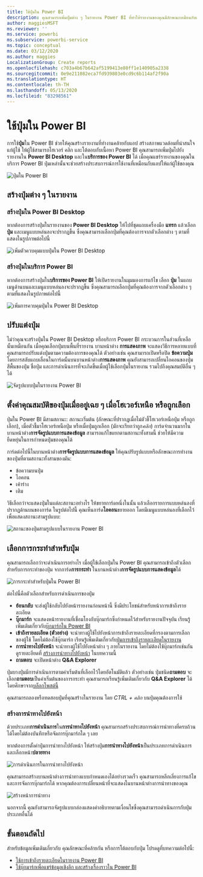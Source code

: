 ```yaml
---
title: ใช้ปุ่มใน Power BI
description: คุณสามารถเพิ่มปุ่มต่าง ๆ ในรายงาน Power BI ที่ทำให้รายงานของคุณมีลักษณะเหมือนกับแอป และเพิ่มการมีส่วนร่วมกับผู้ใช้ในเชิงลึกมากขึ้น
author: maggiesMSFT
ms.reviewer: ''
ms.service: powerbi
ms.subservice: powerbi-service
ms.topic: conceptual
ms.date: 03/12/2020
ms.author: maggies
LocalizationGroup: Create reports
ms.openlocfilehash: c703a4b67b642af5199413e80ff1e140905a2338
ms.sourcegitcommit: 0e9e211082eca7fd939803e0cd9c6b114af2f90a
ms.translationtype: HT
ms.contentlocale: th-TH
ms.lasthandoff: 05/13/2020
ms.locfileid: "83298561"
---
```

# <a name="use-buttons-in-power-bi"></a>ใช้ปุ่มใน Power BI
การใช้**ปุ่ม**ใน Power BI ช่วยให้คุณสร้างรายงานที่ทำงานคล้ายกับแอป สร้างสภาพแวดล้อมที่น่าสนใจแก่ผู้ใช้ ให้ผู้ใช้สามารถโฮเวอร์ คลิก และโต้ตอบกับเนื้อหา Power BI คุณสามารถเพิ่มปุ่มไปยังรายงานใน **Power BI Desktop** และใน**บริการของ Power BI** ได้ เมื่อคุณแชร์รายงานของคุณในบริการ Power BI ปุ่มเหล่านั้นจะช่วยสร้างประสบการณ์การใช้งานที่เหมือนกับแอปให้แก่ผู้ใช้ของคุณ

![ปุ่มใน Power BI](media/desktop-buttons/power-bi-buttons.png)

## <a name="create-buttons-in-reports"></a>สร้างปุ่มต่าง ๆ ในรายงาน

### <a name="create-a-button-in-power-bi-desktop"></a>สร้างปุ่มใน Power BI Desktop

หากต้องการสร้างปุ่มในรายงานของ **Power BI Desktop** ให้ไปที่ชุดแถบเครื่องมือ **แทรก** แล้วเลือก **ปุ่ม** และเมนูแบบหล่นลงจะปรากฏขึ้น ซึ่งคุณสามารถเลือกปุ่มที่คุณต้องการจากตัวเลือกต่าง ๆ ตามที่แสดงในรูปภาพต่อไปนี้ 

![เพิ่มตัวควบคุมแบบปุ่มใน Power BI Desktop](media/desktop-buttons/power-bi-button-dropdown.png)

### <a name="create-a-button-in-the-power-bi-service"></a>สร้างปุ่มในบริการ Power BI

หากต้องการสร้างปุ่มใน**บริการของ Power BI** ให้เปิดรายงานในมุมมองการแก้ไข เลือก **ปุ่ม** ในแถบเมนูด้านบนและเมนูแบบหล่นลงจะปรากฏขึ้น ซึ่งคุณสามารถเลือกปุ่มที่คุณต้องการจากตัวเลือกต่าง ๆ ตามที่แสดงในรูปภาพต่อไปนี้ 

![เพิ่มการควบคุมปุ่มใน Power BI Desktop](media/desktop-buttons/power-bi-button-service-dropdown.png)

## <a name="customize-a-button"></a>ปรับแต่งปุ่ม

ไม่ว่าคุณจะสร้างปุ่มใน Power BI Desktop หรือบริการ Power BI กระบวนการในส่วนที่เหลือนั้นเหมือนกัน เมื่อคุณเลือกปุ่มบนพื้นที่รายงาน บานหน้าต่าง **การแสดงภาพ** จะแสดงวิธีการหลายแบบที่คุณสามารถปรับแต่งปุ่มตามความต้องการของคุณได้ ตัวอย่างเช่น คุณสามารถเปิดหรือปิด **ข้อความปุ่ม** โดยการสลับแถบเลื่อนในการ์ดนั้นบนบานหน้าต่าง**การแสดงภาพ** คุณยังสามารถเปลี่ยนไอคอนของปุ่ม สีพื้นของปุ่ม ชื่อปุ่ม และการดำเนินการที่จะเกิดขึ้นเมื่อผู้ใช้เลือกปุ่มในรายงาน รวมไปถึงคุณสมบัติอื่น ๆ ได้

![จัดรูปแบบปุ่มในรายงาน Power BI](media/desktop-buttons/power-bi-button-properties.png)

## <a name="set-button-properties-when-idle-hovered-over-or-selected"></a>ตั้งค่าคุณสมบัติของปุ่มเมื่ออยู่เฉย ๆ เมื่อโฮเวอร์เหนือ หรือถูกเลือก

ปุ่มใน Power BI มีสามสถานะ: สถานะเริ่มต้น (ลักษณะที่ปรากฏเมื่อไม่ตัวชี้โฮเวอร์เหนือปุ่ม หรือถูกเลือก), เมื่อตัวชี้มาโฮเวอร์เหนือปุ่ม หรือเมื่อปุ่มถูกเลือก (มักจะเรียกว่าถูก*คลิก*) การ์ดจำนวนมากในบานหน้าต่าง**การจัดรูปแบบการแสดงข้อมูล** สามารถแก้ไขแยกตามสถานะทั้งสามนี้ ช่วยให้มีความยืดหยุ่นในการกำหนดปุ่มของคุณได้

การ์ดต่อไปนี้ในบานหน้าต่าง**การจัดรูปแบบการแสดงข้อมูล** ให้คุณปรับรูปแบบหรือลักษณะการทำงานของปุ่มที่ตามสถานะทั้งสามของมัน:

* ข้อความบนปุ่ม
* ไอคอน
* เค้าร่าง
* เติม

วิธีเลือกว่าจะแสดงปุ่มในแต่ละสถานะอย่างไร ให้ขยายการ์ดหนึ่งในนั้น แล้วเลือกรายการแบบหล่นลงที่ปรากฏด้านบนของการ์ด ในรูปต่อไปนี้ คุณเห็นการ์ด**ไอคอน**ขยายออก โดยมีเมนูแบบหล่นลงที่เลือกไว้เพื่อแสดงสถานะสามรูปแบบ:

![สถานะของปุ่มสามรูปแบบในรายงาน Power BI](media/desktop-buttons/power-bi-button-format.png)


## <a name="select-the-action-for-a-button"></a>เลือกการกระทำสำหรับปุ่ม

คุณสามารถเลือกว่าจะดำเนินการอย่างไร เมื่อผู้ใช้เลือกปุ่มใน Power BI คุณสามารถเข้าถึงตัวเลือกสำหรับการกระทำของปุ่ม จากการ์ด**การกระทำ** ในบานหน้าต่าง**การจัดรูปแบบการแสดงข้อมูล**ได้

![การกระทำสำหรับปุ่มใน Power BI](media/desktop-buttons/power-bi-button-action.png)

ต่อไปนี้คือตัวเลือกสำหรับการดำเนินการของปุ่ม

- **ย้อนกลับ** จะส่งผู้ใช้กลับไปยังหน้ารายงานก่อนหน้านี้ ซึ่งมีประโยชน์สำหรับหน้าการเข้าถึงรายละเอียด
- **บุ๊กมาร์ก** จะแสดงหน้ารายงานที่เชื่อมโยงกับบุ๊กมาร์กซึ่งกำหนดไว้สำหรับรายงานปัจจุบัน เรียนรู้เพิ่มเติมเกี่ยวกับ[บุ๊กมาร์กใน Power BI](desktop-bookmarks.md) 
- **เข้าถึงรายละเอียด (ตัวอย่าง)** จะนำทางผู้ใช้ไปยังหน้าการเข้าถึงรายละเอียดที่กรองตามการเลือกของผู้ใช้ โดยไม่ต้องใช้บุ๊กมาร์ก เรียนรู้เพิ่มเติมเกี่ยวกับ[ปุ่มการเข้าถึงรายละเอียดในรายงาน](desktop-drill-through-buttons.md)
- **การนำทางไปยังหน้า** จะนำทางผู้ใช้ไปยังหน้าต่าง ๆ ภายในรายงาน โดยไม่ต้องใช้บุ๊กมาร์กเช่นกัน ดูรายละอียดที่ [สร้างการนำทางไปยังหน้า](#create-page-navigation) ในบทความนี้
- **ถามตอบ** จะเปิดหน้าต่าง **Q&A Explorer** 

ปุ่มบางปุ่มมีการดำเนินการตามค่าเริ่มต้นที่เลือกไว้โดยอัตโนมัติแล้ว ตัวอย่างเช่น ปุ่มชนิด**ถามตอบ** จะเลือก**ถามตอบ**เป็นค่าเริ่มต้นของการกระทำ คุณสามารถเรียนรู้เพิ่มเติมเกี่ยวกับ **Q&A Explorer** ได้โดยศึกษาจาก[บล็อกโพสต์นี้](https://powerbi.microsoft.com/blog/power-bi-desktop-april-2018-feature-summary/#Q&AExplorer)

คุณสามารถลองหรือทดสอบปุ่มที่คุณสร้างในรายงาน โดย *CTRL + คลิก* บนปุ่มคุณต้องการใช้ 

### <a name="create-page-navigation"></a>สร้างการนำทางไปยังหน้า

ด้วยประเภท**การดำเนินการ**ใน**การนำทางไปยังหน้า** คุณสามารถสร้างประสบการณ์การนำทางที่ครบถ้วนได้โดยไม่ต้องบันทึกหรือจัดการบุ๊กมาร์กใด ๆ เลย

หากต้องการตั้งค่าปุ่มการนำทางไปยังหน้า ให้สร้างปุ่ม**การนำทางไปยังหน้า**เป็นประเภทการดำเนินการ และเลือกหน้า**ปลายทาง**

![การดำเนินการในการนำทางไปยังหน้า](media/desktop-buttons/power-bi-page-navigation.png)

คุณสามารถสร้างบานหน้าต่างการนำทางแบบกำหนดเองได้อย่างรวดเร็ว คุณสามารถหลีกเลี่ยงการแก้ไขและการจัดการบุ๊กมาร์กได้ หากคุณต้องการเปลี่ยนหน้าที่จะแสดงในบานหน้าต่างการนำทางของคุณ

![สร้างหน้าการนำทาง](media/desktop-buttons/power-bi-build-navigation-pane.png)

นอกจากนี้ คุณยังสามารถจัดรูปแบบกล่องแสดงคำอธิบายตามเงื่อนไขซึ่งคุณสามารถดำเนินการกับปุ่มประเภทอื่นได้

## <a name="next-steps"></a>ขั้นตอนถัดไป
สำหรับข้อมูลเพิ่มเติมเกี่ยวกับ คุณลักษณะที่คล้ายกัน หรือการโต้ตอบกับปุ่ม โปรดดูที่บทความต่อไปนี้:

* [ใช้การเข้าถึงรายละเอียดในรายงาน Power BI](desktop-drillthrough.md)
* [ใช้บุ๊กมาร์กเพื่อแชร์ข้อมูลเชิงลึก และสร้างเรื่องราวใน Power BI](desktop-bookmarks.md)

